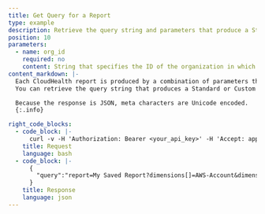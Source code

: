 ```yaml
---
title: Get Query for a Report
type: example
description: Retrieve the query string and parameters that produce a Standard or Custom OLAP report.
position: 10
parameters:
  - name: org_id
    required: no
    content: String that specifies the ID of the organization in which this query should run. See [How to Get Organization ID](#organization_how-to-get-organization-id). If not specified, this parameter assumes the ID of your default organization.
content_markdown: |-
  Each CloudHealth report is produced by a combination of parameters that together compose a query string.
  You can retrieve the query string that produces a Standard or Custom report.

  Because the response is JSON, meta characters are Unicode encoded.
  {:.info}

right_code_blocks:
  - code_block: |-
      curl -v -H 'Authorization: Bearer <your_api_key>' -H 'Accept: application/json' 'https://chapi.cloudhealthtech.com/olap_reports/custom/{report-id}?get_query=true'
    title: Request
    language: bash
  - code_block: |-
      {
        "query":"report=My Saved Report?dimensions[]=AWS-Account&dimensions[]=AWS-Service-Category&measures[]=cost&measures[]=cost_recurring&interval=monthly&filters[]=time:select:-1"
      }
    title: Response
    language: json
---
```

